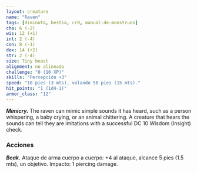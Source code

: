 ```yaml
---
layout: creature
name: "Raven"
tags: [diminuta, bestia, cr0, manual-de-monstruos]
cha: 6 (-2)
wis: 12 (+1)
int: 2 (-4)
con: 8 (-1)
dex: 14 (+2)
str: 2 (-4)
size: Tiny beast
alignment: no alineado
challenge: "0 (10 XP)"
skills: "Percepción +3"
speed: "10 pies (3 mts), volando 50 pies (15 mts)."
hit_points: "1 (1d4-1)"
armor_class: "12"
---
```


***Mimicry.*** The raven can mimic simple sounds it has heard, such as a person whispering, a baby crying, or an animal chittering. A creature that hears the sounds can tell they are imitations with a successful DC 10 Wisdom (Insight) check.

### Acciones

***Beak.*** Ataque de arma cuerpo a cuerpo: +4 al ataque, alcance 5 pies (1.5 mts), un objetivo. Impacto: 1 piercing damage.